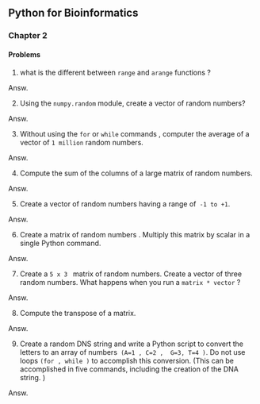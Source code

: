 
## Python for Bioinformatics 
### Chapter 2
#### Problems
1. what is the different between  ```range``` and ```arange``` functions ?

Answ.


2. Using the ```numpy.random``` module, create a vector of random numbers?

Answ.



3. Without using the ```for``` or ```while``` commands , computer the average of a vector of ```1 million``` random numbers.

Answ.


4. Compute the sum of the columns of a large matrix of random numbers. 

Answ.



5. Create a vector of random numbers having a range of``` -1 to +1```.

Answ.


6. Create a matrix of random numbers . Multiply this matrix by  scalar in a single Python command.

Answ.


7.  Create a ```5 x 3 ``` matrix of random numbers. Create a vector of three random numbers. What happens when you run a ```matrix * vector``` ? 


Answ.

8.  Compute the transpose of a matrix.

Answ.

9. Create a random DNS string and write a Python script to convert the letters to an array of numbers``` (A=1 , C=2 ,  G=3, T=4 )```. Do not use loops ```(for , while )``` to accomplish this conversion. (This can be accomplished in five commands, including the creation of the DNA string. )  

Answ.



